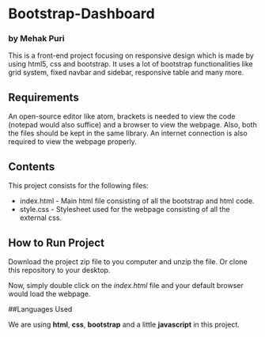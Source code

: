 # Bootstrap-Dashboard
### by Mehak Puri

This is a front-end project focusing on responsive design which is made by using html5, css and bootstrap. It uses a lot of bootstrap functionalities like grid system, fixed navbar and sidebar, responsive table and many more.

## Requirements

An open-source editor like atom, brackets is needed to view the code (notepad would also suffice) and a browser to view the webpage. Also, both the files should be kept in the same library. An internet connection is also required to view the webpage properly.

## Contents

This project consists for the following files:

* index.html - Main html file consisting of all the bootstrap and html code.
* style.css - Stylesheet used for the webpage consisting of all the external css.

## How to Run Project

Download the project zip file to you computer and unzip the file. Or clone this
repository to your desktop.

Now, simply double click on the *index.html* file and your default browser would load the webpage.

##Languages Used

We are using **html**, **css**, **bootstrap** and a little **javascript** in this project.
